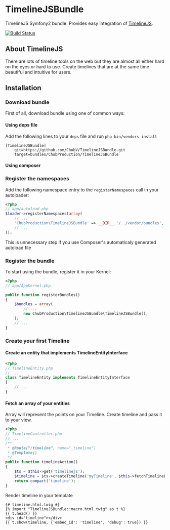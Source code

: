 TimelineJSBundle
================

TimelineJS Symfony2 bundle. Provides easy integration of [TimelineJS][tlhp].

[![Build Status](https://secure.travis-ci.org/ChubV/TimelineJSBundle.png)](http://travis-ci.org/ChubV/TimelineJSBundle)

About TimelineJS
----------------

There are lots of timeline tools on the web but they are almost all either hard on the eyes or hard to use. Create timelines that are at the same time beautiful and intuitive for users.

Installation
------------

### Download bundle

First of all, download bundle using one of common ways:

#### Using deps file

Add the following lines to your `deps` file and run `php bin/vendors install`

```
[TimelineJSBundle]
    git=https://github.com/ChubV/TimelineJSBundle.git
    target=bundles/ChubProduction/TimelineJSBundle
```

#### Using composer

### Register the namespaces

Add the following namespace entry to the `registerNamespaces` call
in your autoloader:

``` php
<?php
// app/autoload.php
$loader->registerNamespaces(array(
    // ...
    'ChubProduction\TimelineJSBundle' => __DIR__.'/../vendor/bundles',
    // ...
));
```

This is unnecessary step if you use Composer's automaticaly generated autoload file

### Register the bundle

To start using the bundle, register it in your Kernel:

``` php
<?php
// app/AppKernel.php

public function registerBundles()
{
    $bundles = array(
        // ...
        new ChubProduction\TimelineJSBundle\TimelineJSBundle(),
    );
    // ...
}
```

### Create your first Timeline

#### Create an entity that implements TimelineEntityInterface

``` php
<?php
// TimelineEntity.php
// ...
class TimelineEntity implements TimelineEntityInterface
{
    // ...
}
```

#### Fetch an array of your entities

Array will represent the points on your Timeline. Create timeline and pass it to your view.

``` php
<?php
// TimelineController.php
// ...
/**
 * @Route("/timeline", name="_timeline")
 * @Template()
 */
public function timelineAction()
{
    $ts = $this->get('timelinejs');
    $timeline = $ts->createTimeline('myTimeline', $this->fetchTimelineEntities());
    return compact('timeline');
}
```

Render timeline in your template

``` twig
{# timeline.html.twig #}
{% import "TimelineJSBundle::macro.html.twig" as t %}
{{ t.head() }}
<div id="timeline"></div>
{{ t.show(timeline, {'embed_id': 'timeline', 'debug': true}) }}
```


[tlhp]: https://github.com/VeriteCo/TimelineJS